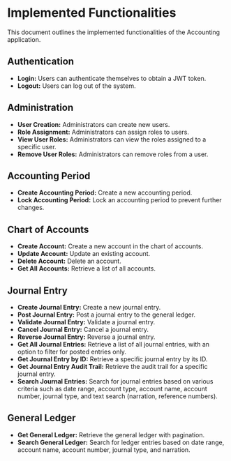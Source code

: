 # Implemented Functionalities

This document outlines the implemented functionalities of the Accounting application.

## Authentication

- **Login:** Users can authenticate themselves to obtain a JWT token.
- **Logout:** Users can log out of the system.

## Administration

- **User Creation:** Administrators can create new users.
- **Role Assignment:** Administrators can assign roles to users.
- **View User Roles:** Administrators can view the roles assigned to a specific user.
- **Remove User Roles:** Administrators can remove roles from a user.

## Accounting Period

- **Create Accounting Period:** Create a new accounting period.
- **Lock Accounting Period:** Lock an accounting period to prevent further changes.

## Chart of Accounts

- **Create Account:** Create a new account in the chart of accounts.
- **Update Account:** Update an existing account.
- **Delete Account:** Delete an account.
- **Get All Accounts:** Retrieve a list of all accounts.

## Journal Entry

- **Create Journal Entry:** Create a new journal entry.
- **Post Journal Entry:** Post a journal entry to the general ledger.
- **Validate Journal Entry:** Validate a journal entry.
- **Cancel Journal Entry:** Cancel a journal entry.
- **Reverse Journal Entry:** Reverse a journal entry.
- **Get All Journal Entries:** Retrieve a list of all journal entries, with an option to filter for posted entries only.
- **Get Journal Entry by ID:** Retrieve a specific journal entry by its ID.
- **Get Journal Entry Audit Trail:** Retrieve the audit trail for a specific journal entry.
- **Search Journal Entries:** Search for journal entries based on various criteria such as date range, account type, account name, account number, journal type, and text search (narration, reference numbers).

## General Ledger

- **Get General Ledger:** Retrieve the general ledger with pagination.
- **Search General Ledger:** Search for ledger entries based on date range, account name, account number, journal type, and narration.
